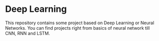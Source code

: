 # Deep Learning 

This repository contains some project based on Deep Learning or Neural Networks. You can find projects right from basics of neural network till CNN, RNN and LSTM.
